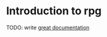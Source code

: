 # Introduction to rpg

TODO: write [great documentation](http://jacobian.org/writing/great-documentation/what-to-write/)
